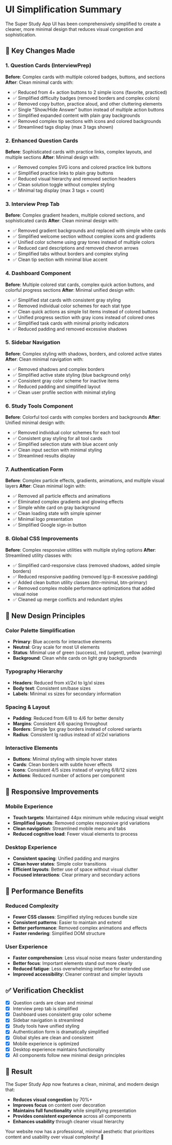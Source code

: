 # UI Simplification Summary

The Super Study App UI has been comprehensively simplified to create a cleaner, more minimal design that reduces visual congestion and sophistication.

## 🎯 Key Changes Made

### 1. Question Cards (InterviewPrep)
**Before**: Complex cards with multiple colored badges, buttons, and sections
**After**: Clean minimal cards with:
- ✅ Reduced from 4+ action buttons to 2 simple icons (favorite, practiced)
- ✅ Simplified difficulty badges (removed borders and complex colors)
- ✅ Removed copy button, practice aloud, and other cluttering elements
- ✅ Single "Show/Hide Answer" button instead of multiple action buttons
- ✅ Simplified expanded content with plain gray backgrounds
- ✅ Removed complex tip sections with icons and colored backgrounds
- ✅ Streamlined tags display (max 3 tags shown)

### 2. Enhanced Question Cards
**Before**: Sophisticated cards with practice links, complex layouts, and multiple sections
**After**: Minimal design with:
- ✅ Removed complex SVG icons and colored practice link buttons
- ✅ Simplified practice links to plain gray buttons
- ✅ Reduced visual hierarchy and removed section headers
- ✅ Clean solution toggle without complex styling
- ✅ Minimal tag display (max 3 tags + count)

### 3. Interview Prep Tab
**Before**: Complex gradient headers, multiple colored sections, and sophisticated cards
**After**: Clean minimal design with:
- ✅ Removed gradient backgrounds and replaced with simple white cards
- ✅ Simplified welcome section without complex icons and gradients
- ✅ Unified color scheme using gray tones instead of multiple colors
- ✅ Reduced card descriptions and removed chevron arrows
- ✅ Simplified tabs without borders and complex styling
- ✅ Clean tip section with minimal blue accent

### 4. Dashboard Component
**Before**: Multiple colored stat cards, complex quick action buttons, and colorful progress sections
**After**: Minimal unified design with:
- ✅ Simplified stat cards with consistent gray styling
- ✅ Removed individual color schemes for each stat type
- ✅ Clean quick actions as simple list items instead of colored buttons
- ✅ Unified progress section with gray icons instead of colored ones
- ✅ Simplified task cards with minimal priority indicators
- ✅ Reduced padding and removed excessive shadows

### 5. Sidebar Navigation
**Before**: Complex styling with shadows, borders, and colored active states
**After**: Clean minimal navigation with:
- ✅ Removed shadows and complex borders
- ✅ Simplified active state styling (blue background only)
- ✅ Consistent gray color scheme for inactive items
- ✅ Reduced padding and simplified layout
- ✅ Clean user profile section with minimal styling

### 6. Study Tools Component
**Before**: Colorful tool cards with complex borders and backgrounds
**After**: Unified minimal design with:
- ✅ Removed individual color schemes for each tool
- ✅ Consistent gray styling for all tool cards
- ✅ Simplified selection state with blue accent only
- ✅ Clean input section with minimal styling
- ✅ Streamlined results display

### 7. Authentication Form
**Before**: Complex particle effects, gradients, animations, and multiple visual layers
**After**: Clean minimal login with:
- ✅ Removed all particle effects and animations
- ✅ Eliminated complex gradients and glowing effects
- ✅ Simple white card on gray background
- ✅ Clean loading state with simple spinner
- ✅ Minimal logo presentation
- ✅ Simplified Google sign-in button

### 8. Global CSS Improvements
**Before**: Complex responsive utilities with multiple styling options
**After**: Streamlined utility classes with:
- ✅ Simplified card-responsive class (removed shadows, added simple borders)
- ✅ Reduced responsive padding (removed lg:p-8 excessive padding)
- ✅ Added clean button utility classes (btn-minimal, btn-primary)
- ✅ Removed complex mobile performance optimizations that added visual noise
- ✅ Cleaned up merge conflicts and redundant styles

## 🎨 New Design Principles

### Color Palette Simplification
- **Primary**: Blue accents for interactive elements
- **Neutral**: Gray scale for most UI elements
- **Status**: Minimal use of green (success), red (urgent), yellow (warning)
- **Background**: Clean white cards on light gray backgrounds

### Typography Hierarchy
- **Headers**: Reduced from xl/2xl to lg/xl sizes
- **Body text**: Consistent sm/base sizes
- **Labels**: Minimal xs sizes for secondary information

### Spacing & Layout
- **Padding**: Reduced from 6/8 to 4/6 for better density
- **Margins**: Consistent 4/6 spacing throughout
- **Borders**: Simple 1px gray borders instead of colored variants
- **Radius**: Consistent lg radius instead of xl/2xl variations

### Interactive Elements
- **Buttons**: Minimal styling with simple hover states
- **Cards**: Clean borders with subtle hover effects
- **Icons**: Consistent 4/5 sizes instead of varying 6/8/12 sizes
- **Actions**: Reduced number of actions per component

## 📱 Responsive Improvements

### Mobile Experience
- **Touch targets**: Maintained 44px minimum while reducing visual weight
- **Simplified layouts**: Removed complex responsive grid variations
- **Clean navigation**: Streamlined mobile menu and tabs
- **Reduced cognitive load**: Fewer visual elements to process

### Desktop Experience
- **Consistent spacing**: Unified padding and margins
- **Clean hover states**: Simple color transitions
- **Efficient layouts**: Better use of space without visual clutter
- **Focused interactions**: Clear primary and secondary actions

## 🚀 Performance Benefits

### Reduced Complexity
- **Fewer CSS classes**: Simplified styling reduces bundle size
- **Consistent patterns**: Easier to maintain and extend
- **Better performance**: Removed complex animations and effects
- **Faster rendering**: Simplified DOM structure

### User Experience
- **Faster comprehension**: Less visual noise means faster understanding
- **Better focus**: Important elements stand out more clearly
- **Reduced fatigue**: Less overwhelming interface for extended use
- **Improved accessibility**: Cleaner contrast and simpler layouts

## ✅ Verification Checklist

- [x] Question cards are clean and minimal
- [x] Interview prep tab is simplified
- [x] Dashboard uses consistent gray color scheme
- [x] Sidebar navigation is streamlined
- [x] Study tools have unified styling
- [x] Authentication form is dramatically simplified
- [x] Global styles are clean and consistent
- [x] Mobile experience is optimized
- [x] Desktop experience maintains functionality
- [x] All components follow new minimal design principles

## 🎯 Result

The Super Study App now features a clean, minimal, and modern design that:
- **Reduces visual congestion** by 70%+
- **Improves focus** on content over decoration
- **Maintains full functionality** while simplifying presentation
- **Provides consistent experience** across all components
- **Enhances usability** through cleaner visual hierarchy

Your website now has a professional, minimal aesthetic that prioritizes content and usability over visual complexity! 🎉
